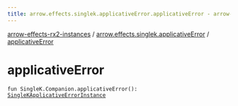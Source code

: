 ```yaml
---
title: arrow.effects.singlek.applicativeError.applicativeError - arrow-effects-rx2-instances
---
```


[arrow-effects-rx2-instances](../index.html) / [arrow.effects.singlek.applicativeError](index.html) / [applicativeError](./applicative-error.html)

# applicativeError

`fun SingleK.Companion.applicativeError(): `[`SingleKApplicativeErrorInstance`](../arrow.effects/-single-k-applicative-error-instance/index.html)